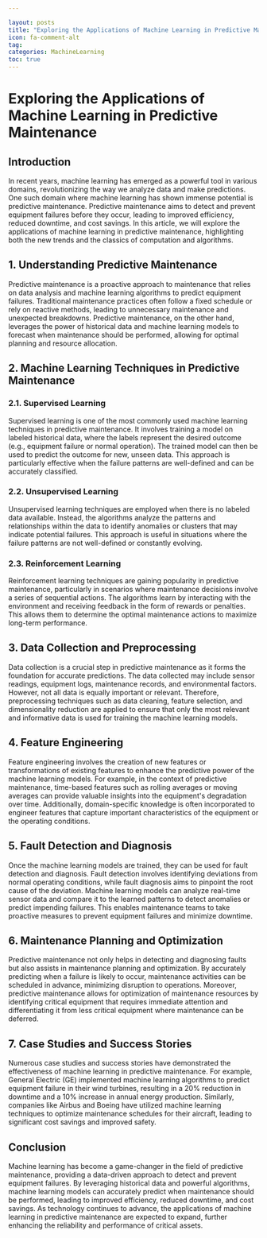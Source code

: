 ```yaml
---

layout: posts
title: "Exploring the Applications of Machine Learning in Predictive Maintenance"
icon: fa-comment-alt
tag:      
categories: MachineLearning
toc: true
---
```




# Exploring the Applications of Machine Learning in Predictive Maintenance

## Introduction

In recent years, machine learning has emerged as a powerful tool in various domains, revolutionizing the way we analyze data and make predictions. One such domain where machine learning has shown immense potential is predictive maintenance. Predictive maintenance aims to detect and prevent equipment failures before they occur, leading to improved efficiency, reduced downtime, and cost savings. In this article, we will explore the applications of machine learning in predictive maintenance, highlighting both the new trends and the classics of computation and algorithms.

## 1. Understanding Predictive Maintenance

Predictive maintenance is a proactive approach to maintenance that relies on data analysis and machine learning algorithms to predict equipment failures. Traditional maintenance practices often follow a fixed schedule or rely on reactive methods, leading to unnecessary maintenance and unexpected breakdowns. Predictive maintenance, on the other hand, leverages the power of historical data and machine learning models to forecast when maintenance should be performed, allowing for optimal planning and resource allocation.

## 2. Machine Learning Techniques in Predictive Maintenance

### 2.1. Supervised Learning

Supervised learning is one of the most commonly used machine learning techniques in predictive maintenance. It involves training a model on labeled historical data, where the labels represent the desired outcome (e.g., equipment failure or normal operation). The trained model can then be used to predict the outcome for new, unseen data. This approach is particularly effective when the failure patterns are well-defined and can be accurately classified.

### 2.2. Unsupervised Learning

Unsupervised learning techniques are employed when there is no labeled data available. Instead, the algorithms analyze the patterns and relationships within the data to identify anomalies or clusters that may indicate potential failures. This approach is useful in situations where the failure patterns are not well-defined or constantly evolving.

### 2.3. Reinforcement Learning

Reinforcement learning techniques are gaining popularity in predictive maintenance, particularly in scenarios where maintenance decisions involve a series of sequential actions. The algorithms learn by interacting with the environment and receiving feedback in the form of rewards or penalties. This allows them to determine the optimal maintenance actions to maximize long-term performance.

## 3. Data Collection and Preprocessing

Data collection is a crucial step in predictive maintenance as it forms the foundation for accurate predictions. The data collected may include sensor readings, equipment logs, maintenance records, and environmental factors. However, not all data is equally important or relevant. Therefore, preprocessing techniques such as data cleaning, feature selection, and dimensionality reduction are applied to ensure that only the most relevant and informative data is used for training the machine learning models.

## 4. Feature Engineering

Feature engineering involves the creation of new features or transformations of existing features to enhance the predictive power of the machine learning models. For example, in the context of predictive maintenance, time-based features such as rolling averages or moving averages can provide valuable insights into the equipment's degradation over time. Additionally, domain-specific knowledge is often incorporated to engineer features that capture important characteristics of the equipment or the operating conditions.

## 5. Fault Detection and Diagnosis

Once the machine learning models are trained, they can be used for fault detection and diagnosis. Fault detection involves identifying deviations from normal operating conditions, while fault diagnosis aims to pinpoint the root cause of the deviation. Machine learning models can analyze real-time sensor data and compare it to the learned patterns to detect anomalies or predict impending failures. This enables maintenance teams to take proactive measures to prevent equipment failures and minimize downtime.

## 6. Maintenance Planning and Optimization

Predictive maintenance not only helps in detecting and diagnosing faults but also assists in maintenance planning and optimization. By accurately predicting when a failure is likely to occur, maintenance activities can be scheduled in advance, minimizing disruption to operations. Moreover, predictive maintenance allows for optimization of maintenance resources by identifying critical equipment that requires immediate attention and differentiating it from less critical equipment where maintenance can be deferred.

## 7. Case Studies and Success Stories

Numerous case studies and success stories have demonstrated the effectiveness of machine learning in predictive maintenance. For example, General Electric (GE) implemented machine learning algorithms to predict equipment failure in their wind turbines, resulting in a 20% reduction in downtime and a 10% increase in annual energy production. Similarly, companies like Airbus and Boeing have utilized machine learning techniques to optimize maintenance schedules for their aircraft, leading to significant cost savings and improved safety.

## Conclusion

Machine learning has become a game-changer in the field of predictive maintenance, providing a data-driven approach to detect and prevent equipment failures. By leveraging historical data and powerful algorithms, machine learning models can accurately predict when maintenance should be performed, leading to improved efficiency, reduced downtime, and cost savings. As technology continues to advance, the applications of machine learning in predictive maintenance are expected to expand, further enhancing the reliability and performance of critical assets.
